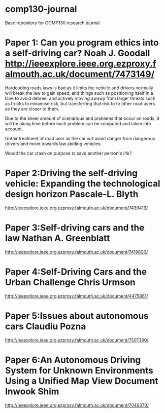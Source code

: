 # comp130-journal
Base repository for COMP130 research journal


# Paper 1: Can you program ethics into a self-driving car? Noah J. Goodall http://ieeexplore.ieee.org.ezproxy.falmouth.ac.uk/document/7473149/

Hardcoding roads laws is bad as it limits the vehicle and drivers normally will break the law to gain speed, and things such as positioning itself in a lane to avoid debree, and actively moving awawy from larger threats such as trucks to minamise risk, but transferring that risk to to other road users as they are closer to them. 

Due to the sheer amount of scenarious and problems that occur on roads, it will be  along time before each problem can be computed and taken into account.

Unfair treatment of road user as the car will avoid danger from dangerous drivers and move towards law abiding vehicles.

Would the car crash on purpose to save another person's life? 

# Paper 2:Driving the self-driving vehicle: Expanding the technological design horizon Pascale-L. Blyth
http://ieeexplore.ieee.org.ezproxy.falmouth.ac.uk/document/7439419/

# Paper 3:Self-driving cars and the law Nathan A. Greenblatt
http://ieeexplore.ieee.org.ezproxy.falmouth.ac.uk/document/7419800/

# Paper 4:Self-Driving Cars and the Urban Challenge Chris Urmson
http://ieeexplore.ieee.org.ezproxy.falmouth.ac.uk/document/4475861/

# Paper 5:Issues about autonomous cars Claudiu Pozna                
http://ieeexplore.ieee.org.ezproxy.falmouth.ac.uk/document/7507360/

# Paper 6:An Autonomous Driving System for Unknown Environments Using a Unified Map View Document Inwook Shim
http://ieeexplore.ieee.org.ezproxy.falmouth.ac.uk/document/7046370/
